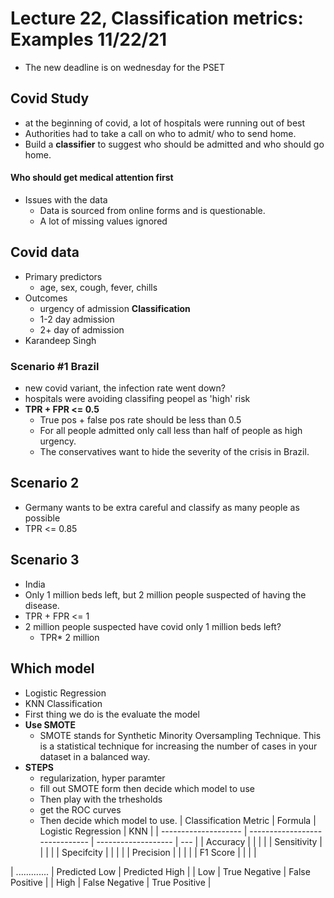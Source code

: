 # Lecture 22, Classification metrics: Examples 11/22/21

- The new deadline is on wednesday for the PSET
## Covid Study
- at the beginning of covid, a lot of hospitals were running out of best
- Authorities had to take a call on who to admit/ who to send home.
- Build a **classifier** to suggest who should be admitted and who should go home.
#### Who should get medical attention first
- Issues with the data
	- Data is sourced from online forms and is questionable. 
	- A lot of missing values ignored 
## Covid data
- Primary predictors 
	- age, sex, cough, fever, chills
- Outcomes
	- urgency of admission **Classification**
	- 1-2 day admission
	- 2+ day of admission
- Karandeep Singh

### Scenario #1 Brazil
- new covid variant, the infection rate went down?
- hospitals were avoiding classifing peopel as 'high' risk 
- **TPR + FPR <= 0.5**
	- True pos + false pos rate should be less than 0.5
	- For all people admitted only call less than half of people as high urgency. 
	- The conservatives want to hide the severity of the crisis in Brazil.
	
## Scenario 2 
- Germany wants to be extra careful and classify as many people as possible
- TPR <= 0.85 

## Scenario 3 
- India
- Only 1 million beds left, but 2 million people suspected of having the disease. 
- TPR + FPR <= 1
- 2 million people suspected have covid only 1 million beds left?
	- TPR* 2 million 

## Which model
- Logistic Regression
- KNN Classification
- First thing we do is the evaluate the model 
- **Use SMOTE**
	- SMOTE stands for Synthetic Minority Oversampling Technique. This is a statistical technique for increasing the number of cases in your dataset in a balanced way.
- **STEPS**
	- regularization, hyper paramter
	- fill out SMOTE form then decide which model to use
	- Then play with the trhesholds
	- get the ROC curves
	- Then decide which model to use.
| Classification Metric | Formula                        | Logistic Regression | KNN |
| --------------------  | ------------------------------ | ------------------- | --- |
| Accuracy              |                                |                     |     |
| Sensitivity           |                                |                     |     |
| Specifcity            |                                |                     |     |
| Precision             |                                |                     |     |
| F1 Score              |                                |                     |     |

| ............. | Predicted Low | Predicted High |
| Low           | True Negative | False Positive |
| High          | False Negative | True Positive | 

